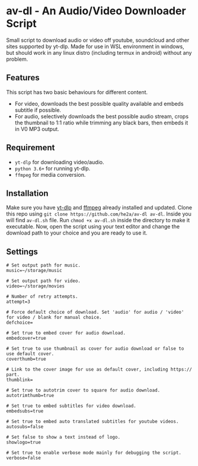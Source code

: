 # av-dl - An Audio/Video Downloader Script

Small script to download audio or video off youtube, soundcloud and other sites supported by yt-dlp. Made for use in WSL environment in windows, but should work in any linux distro (including termux in android) without any problem. 

## Features
This script has two basic behaviours for different content.
- For video, downloads the best possible quality available and embeds subtitle if possible. 
- For audio, selectively downloads the best possible audio stream, crops the thumbnail to 1:1 ratio while trimming any black bars, then embeds it in V0 MP3 output.

## Requirement
- `yt-dlp` for downloading video/audio.
- `python 3.6+` for running yt-dlp.
- `ffmpeg` for media conversion.

## Installation
Make sure you have [yt-dlp](https://github.com/yt-dlp/yt-dlp) and [ffmpeg](https://github.com/FFmpeg/FFmpeg) already installed and updated. Clone this repo using `git clone https://github.com/he2a/av-dl av-dl`. Inside you will find `av-dl.sh` file. Run `chmod +x av-dl.sh` inside the directory to make it executable. Now, open the script using your text editor and change the download path to your choice and you are ready to use it.

## Settings
```
# Set output path for music.
music=~/storage/music

# Set output path for video.
video=~/storage/movies

# Number of retry attempts.
attempt=3

# Force default choice of download. Set 'audio' for audio / 'video' for video / blank for manual choice.
defchoice=

# Set true to embed cover for audio download.
embedcover=true

# Set true to use thumbnail as cover for audio download or false to use default cover.
coverthumb=true

# Link to the cover image for use as default cover, including https:// part.
thumblink=

# Set true to autotrim cover to square for audio download.
autotrimthumb=true

# Set true to embed subtitles for video download.
embedsubs=true

# Set true to embed auto translated subtitles for youtube videos.
autosubs=false

# Set false to show a text instead of logo.
showlogo=true

# Set true to enable verbose mode mainly for debugging the script.
verbose=false
```
